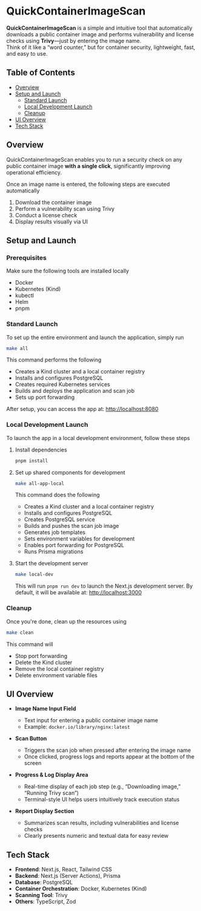 # QuickContainerImageScan

**QuickContainerImageScan** is a simple and intuitive tool that automatically downloads a public container image and performs vulnerability and license checks using **Trivy**—just by entering the image name.  
Think of it like a “word counter,” but for container security, lightweight, fast, and easy to use.

## Table of Contents

- [Overview](#overview)
- [Setup and Launch](#setup-and-launch)
  - [Standard Launch](#standard-launch)
  - [Local Development Launch](#local-development-launch)
  - [Cleanup](#cleanup)
- [UI Overview](#ui-overview)
- [Tech Stack](#tech-stack)

## Overview

QuickContainerImageScan enables you to run a security check on any public container image **with a single click**, significantly improving operational efficiency.

Once an image name is entered, the following steps are executed automatically

1. Download the container image
2. Perform a vulnerability scan using Trivy
3. Conduct a license check
4. Display results visually via UI

## Setup and Launch

### Prerequisites

Make sure the following tools are installed locally

- Docker
- Kubernetes (Kind)
- kubectl
- Helm
- pnpm

### Standard Launch

To set up the entire environment and launch the application, simply run

```bash
make all
```

This command performs the following

- Creates a Kind cluster and a local container registry
- Installs and configures PostgreSQL
- Creates required Kubernetes services
- Builds and deploys the application and scan job
- Sets up port forwarding

After setup, you can access the app at: [http://localhost:8080](http://localhost:8080)

### Local Development Launch

To launch the app in a local development environment, follow these steps

1. Install dependencies

   ```bash
   pnpm install
   ```

2. Set up shared components for development

   ```bash
   make all-app-local
   ```

   This command does the following

   - Creates a Kind cluster and a local container registry
   - Installs and configures PostgreSQL
   - Creates PostgreSQL service
   - Builds and pushes the scan job image
   - Generates job templates
   - Sets environment variables for development
   - Enables port forwarding for PostgreSQL
   - Runs Prisma migrations

3. Start the development server

   ```bash
   make local-dev
   ```

   This will run `pnpm run dev` to launch the Next.js development server.
   By default, it will be available at: [http://localhost:3000](http://localhost:3000)

### Cleanup

Once you're done, clean up the resources using

```bash
make clean
```

This command will

- Stop port forwarding
- Delete the Kind cluster
- Remove the local container registry
- Delete environment variable files

## UI Overview

- **Image Name Input Field**

  - Text input for entering a public container image name
  - Example: `docker.io/library/nginx:latest`

- **Scan Button**

  - Triggers the scan job when pressed after entering the image name
  - Once clicked, progress logs and reports appear at the bottom of the screen

- **Progress & Log Display Area**

  - Real-time display of each job step (e.g., “Downloading image,” “Running Trivy scan”)
  - Terminal-style UI helps users intuitively track execution status

- **Report Display Section**
  - Summarizes scan results, including vulnerabilities and license checks
  - Clearly presents numeric and textual data for easy review

## Tech Stack

- **Frontend**: Next.js, React, Tailwind CSS
- **Backend**: Next.js (Server Actions), Prisma
- **Database**: PostgreSQL
- **Container Orchestration**: Docker, Kubernetes (Kind)
- **Scanning Tool**: Trivy
- **Others**: TypeScript, Zod
